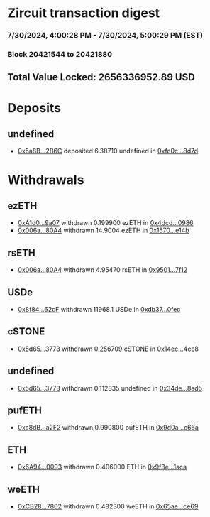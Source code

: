 # Zircuit transaction digest
### 7/30/2024, 4:00:28 PM - 7/30/2024, 5:00:29 PM (EST)
### Block 20421544 to 20421880

## Total Value Locked: 2656336952.89 USD

# Deposits
## undefined
- [0x5a8B...2B6C](https://etherscan.io/address/0x5a8B74D51C4bB3084f455F7423B8E40776BF2B6C) deposited 6.38710 undefined in [0xfc0c...8d7d](https://etherscan.io/tx/0x5a8B74D51C4bB3084f455F7423B8E40776BF2B6C)
# Withdrawals
## ezETH
- [0xA1d0...9a07](https://etherscan.io/address/0xA1d0735970e6Fe7f19f060B8b1F38052b33A9a07) withdrawn 0.199900 ezETH in [0x4dcd...0986](https://etherscan.io/tx/0xA1d0735970e6Fe7f19f060B8b1F38052b33A9a07)
- [0x006a...80A4](https://etherscan.io/address/0x006aD01bcAD5e7a7cBF20E69400625d5a2E880A4) withdrawn 14.9004 ezETH in [0x1570...e14b](https://etherscan.io/tx/0x006aD01bcAD5e7a7cBF20E69400625d5a2E880A4)
## rsETH
- [0x006a...80A4](https://etherscan.io/address/0x006aD01bcAD5e7a7cBF20E69400625d5a2E880A4) withdrawn 4.95470 rsETH in [0x9501...7f12](https://etherscan.io/tx/0x006aD01bcAD5e7a7cBF20E69400625d5a2E880A4)
## USDe
- [0x8f84...62cF](https://etherscan.io/address/0x8f84c51430073002303E47762D41Cbc86bDb62cF) withdrawn 11968.1 USDe in [0xdb37...0fec](https://etherscan.io/tx/0x8f84c51430073002303E47762D41Cbc86bDb62cF)
## cSTONE
- [0x5d65...3773](https://etherscan.io/address/0x5d653a37c306514c1e59A537F488ba06D37e3773) withdrawn 0.256709 cSTONE in [0x14ec...4ce8](https://etherscan.io/tx/0x5d653a37c306514c1e59A537F488ba06D37e3773)
## undefined
- [0x5d65...3773](https://etherscan.io/address/0x5d653a37c306514c1e59A537F488ba06D37e3773) withdrawn 0.112835 undefined in [0x34de...8ad5](https://etherscan.io/tx/0x5d653a37c306514c1e59A537F488ba06D37e3773)
## pufETH
- [0xa8dB...a2F2](https://etherscan.io/address/0xa8dB107aDCFE0F7276975743299282BD30C5a2F2) withdrawn 0.990800 pufETH in [0x9d0a...c66a](https://etherscan.io/tx/0xa8dB107aDCFE0F7276975743299282BD30C5a2F2)
## ETH
- [0x6A94...0093](https://etherscan.io/address/0x6A94da0EDb05c14641b475590447CC05Bd870093) withdrawn 0.406000 ETH in [0x9f3e...1aca](https://etherscan.io/tx/0x6A94da0EDb05c14641b475590447CC05Bd870093)
## weETH
- [0xCB28...7802](https://etherscan.io/address/0xCB2855C0FECeF8eAB1ee82a0fC3358577c317802) withdrawn 0.482300 weETH in [0x65ae...ce69](https://etherscan.io/tx/0xCB2855C0FECeF8eAB1ee82a0fC3358577c317802)
